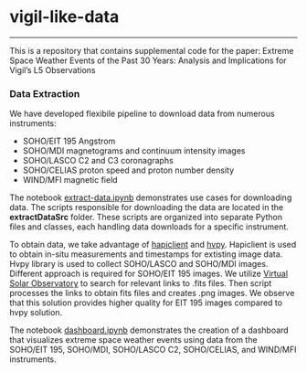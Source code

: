 # vigil-like-data
---
This is a repository that contains supplemental code for the paper: Extreme Space Weather Events of the Past 30 Years: Analysis and Implications for Vigil’s L5 Observations

### Data Extraction

We have developed flexibile pipeline to download data from numerous instruments:   
- SOHO/EIT 195 Angstrom  
- SOHO/MDI magnetograms and continuum intensity images  
- SOHO/LASCO C2 and C3 coronagraphs
- SOHO/CELIAS proton speed and proton number density  
- WIND/MFI magnetic field   
    
       
The notebook [extract-data.ipynb](extract-data.ipynb) demonstrates use cases for downloading data. The scripts responsible for downloading the data are located in the **extractDataSrc** folder. These scripts are organized into separate Python files and classes, each handling data downloads for a specific instrument. 
    
To obtain data, we take advantage of [hapiclient](https://pypi.org/project/hapiclient/) and [hvpy](https://pypi.org/project/hvpy/). Hapiclient is used to obtain in-situ measurements and timestamps for extisting image data. Hvpy library is used to collect SOHO/LASCO and SOHO/MDI images. Different approach is required for SOHO/EIT 195 images. We utilize [Virtual Solar Observatory](https://sdac.virtualsolar.org/cgi/search) to search for relevant links to .fits files. Then script processes the links to obtain fits files and creates .png images. We observe that this solution provides higher quality for EIT 195 images compared to hvpy solution.   

The notebook [dashboard.ipynb](dashboard.ipynb) demonstrates the creation of a dashboard that visualizes extreme space weather events using data from the SOHO/EIT 195, SOHO/MDI, SOHO/LASCO C2, SOHO/CELIAS, and WIND/MFI instruments.  

